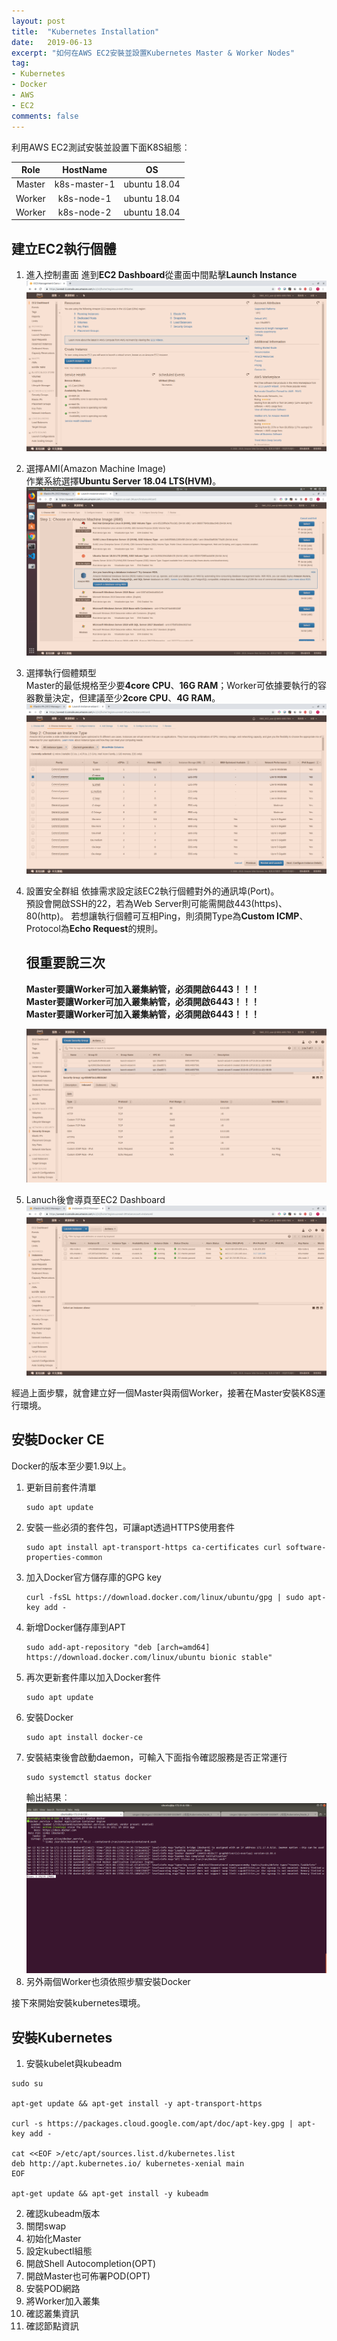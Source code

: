 ```yaml
---
layout: post
title:  "Kubernetes Installation"
date:   2019-06-13
excerpt: "如何在AWS EC2安裝並設置Kubernetes Master & Worker Nodes"
tag:
- Kubernetes 
- Docker 
- AWS
- EC2 
comments: false
---
```


利用AWS EC2測試安裝並設置下面K8S組態︰

**Role**|**HostName**|**OS**
:-----:|:-----:|:-----:
Master|k8s-master-1|ubuntu 18.04
Worker|k8s-node-1|ubuntu 18.04
Worker|k8s-node-2|ubuntu 18.04

## 建立EC2執行個體
1. 進入控制畫面
   進到**EC2 Dashboard**從畫面中間點擊**Launch Instance**       
   ![EC2 Dashboard Launch Instance](https://github.com/kisekitw/kisekitw.github.io/blob/master/assets/img/1080613/DashboardLaunchInstance.png?raw=true)

2. 選擇AMI(Amazon Machine Image)     
   作業系統選擇**Ubuntu Server 18.04 LTS(HVM)**。
   ![EC2 Amazon Machine Image](https://github.com/kisekitw/kisekitw.github.io/blob/master/assets/img/1080613/chooseAMI.png?raw=true)

3. 選擇執行個體類型     
   Master的最低規格至少要**4core CPU**、**16G RAM**；Worker可依據要執行的容器數量決定，但建議至少**2core CPU**、**4G RAM**。
   ![EC2 Amazon Machine Image](https://github.com/kisekitw/kisekitw.github.io/blob/master/assets/img/1080613/ChooseInstanceType.png?raw=true)

4. 設置安全群組
   依據需求設定該EC2執行個體對外的通訊埠(Port)。   
   預設會開啟SSH的22，若為Web Server則可能需開啟443(https)、80(http)。
   若想讓執行個體可互相Ping，則須開Type為**Custom ICMP**、Protocol為**Echo Request**的規則。
   
   ## 很重要說三次   
   **Master要讓Worker可加入叢集納管，必須開啟6443！！！**   
   **Master要讓Worker可加入叢集納管，必須開啟6443！！！**   
   **Master要讓Worker可加入叢集納管，必須開啟6443！！！**   

   ![EC2 Security Group](https://github.com/kisekitw/kisekitw.github.io/blob/master/assets/img/1080613/securityGroup.png?raw=true)

5. Lanuch後會導頁至EC2 Dashboard
    ![EC2 Instance Dashboard](https://github.com/kisekitw/kisekitw.github.io/blob/master/assets/img/1080613/EC2Dashboard.png?raw=true)

經過上面步驟，就會建立好一個Master與兩個Worker，接著在Master安裝K8S運行環境。

## 安裝Docker CE
Docker的版本至少要1.9以上。    

1. 更新目前套件清單    
   ```
   sudo apt update
   ```
2. 安裝一些必須的套件包，可讓apt透過HTTPS使用套件   
   ```
   sudo apt install apt-transport-https ca-certificates curl software-properties-common
   ```
3. 加入Docker官方儲存庫的GPG key    
   ```
   curl -fsSL https://download.docker.com/linux/ubuntu/gpg | sudo apt-key add -
   ```
4. 新增Docker儲存庫到APT   
   ```
   sudo add-apt-repository "deb [arch=amd64] https://download.docker.com/linux/ubuntu bionic stable"
   ```
5. 再次更新套件庫以加入Docker套件    
   ```
   sudo apt update
   ```
6. 安裝Docker    
   ```
   sudo apt install docker-ce
   ```
7. 安裝結束後會啟動daemon，可輸入下面指令確認服務是否正常運行    
   ```
   sudo systemctl status docker
   ```
   輸出結果︰     
       ![Master Docker Service Status](https://github.com/kisekitw/kisekitw.github.io/blob/master/assets/img/1080613/MasterDockerServiceStatus.png?raw=true)
8. 另外兩個Worker也須依照步驟安裝Docker

接下來開始安裝kubernetes環境。

## 安裝Kubernetes    
1. 安裝kubelet與kubeadm
```
sudo su   

apt-get update && apt-get install -y apt-transport-https   

curl -s https://packages.cloud.google.com/apt/doc/apt-key.gpg | apt-key add -     

cat <<EOF >/etc/apt/sources.list.d/kubernetes.list
deb http://apt.kubernetes.io/ kubernetes-xenial main
EOF    

apt-get update && apt-get install -y kubeadm     

```
2. 確認kubeadm版本
3. 關閉swap
4. 初始化Master
5. 設定kubectl組態
6. 開啟Shell Autocompletion(OPT)
7. 開啟Master也可佈署POD(OPT)
8. 安裝POD網路
9.  將Worker加入叢集
10. 確認叢集資訊
11. 確認節點資訊
